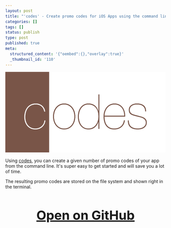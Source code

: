 ```yaml
---
layout: post
title: "'codes' - Create promo codes for iOS Apps using the command line"
categories: []
tags: []
status: publish
type: post
published: true
meta:
  structured_content: '{"oembed":{},"overlay":true}'
  _thumbnail_id: '110'
---
```


[![](/squarespace_images/static_545299aae4b0e9514fe30c95_54529a29e4b025a90f45cc50_54e9d9d9e4b08db9da875efc_1424611802110_codesFullSize.png)](https://github.com/KrauseFx/codes)
  


Using 
[codes](https://github.com/KrauseFx/codes), you can create a given number of promo codes of your app from the command line. It's super easy to get started and will save you a lot of time.

The resulting promo codes are stored on the file system and shown right in the terminal.

<h3 style="text-align: center; font-size: 40px;">
  <a href="https://github.com/KrauseFx/codes" target="_blank" style="text-decoration: underline;">
    Open on GitHub
  </a>
</h3>

